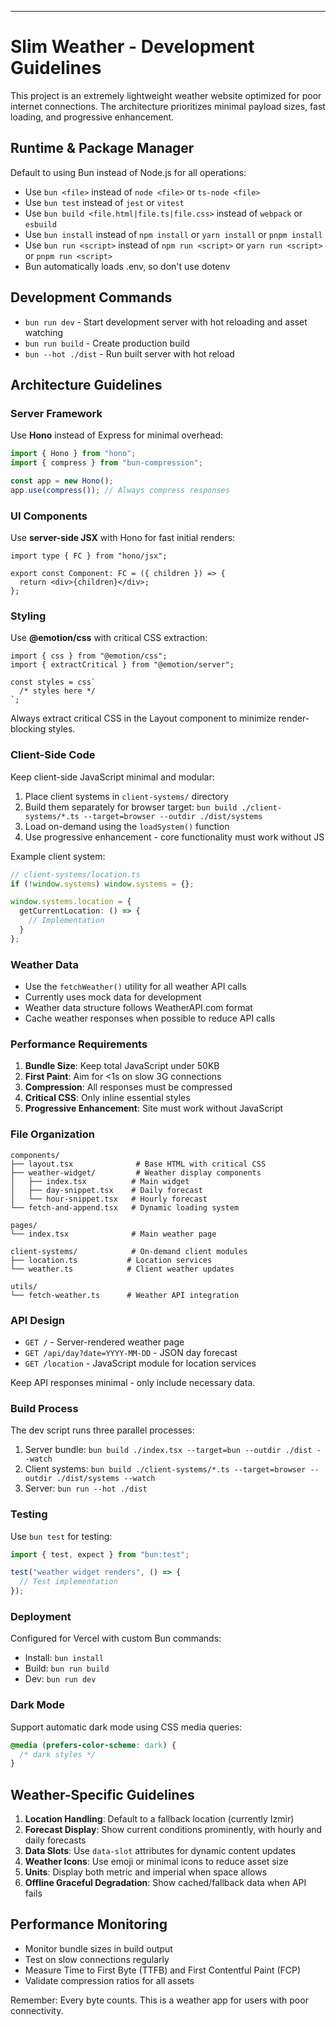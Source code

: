 ---

# Slim Weather - Development Guidelines

This project is an extremely lightweight weather website optimized for poor internet connections. The architecture prioritizes minimal payload sizes, fast loading, and progressive enhancement.

## Runtime & Package Manager

Default to using Bun instead of Node.js for all operations:

- Use `bun <file>` instead of `node <file>` or `ts-node <file>`
- Use `bun test` instead of `jest` or `vitest`
- Use `bun build <file.html|file.ts|file.css>` instead of `webpack` or `esbuild`
- Use `bun install` instead of `npm install` or `yarn install` or `pnpm install`
- Use `bun run <script>` instead of `npm run <script>` or `yarn run <script>` or `pnpm run <script>`
- Bun automatically loads .env, so don't use dotenv

## Development Commands

- `bun run dev` - Start development server with hot reloading and asset watching
- `bun run build` - Create production build
- `bun --hot ./dist` - Run built server with hot reload

## Architecture Guidelines

### Server Framework

Use **Hono** instead of Express for minimal overhead:

```ts
import { Hono } from "hono";
import { compress } from "bun-compression";

const app = new Hono();
app.use(compress()); // Always compress responses
```

### UI Components

Use **server-side JSX** with Hono for fast initial renders:

```tsx
import type { FC } from "hono/jsx";

export const Component: FC = ({ children }) => {
  return <div>{children}</div>;
};
```

### Styling

Use **@emotion/css** with critical CSS extraction:

```tsx
import { css } from "@emotion/css";
import { extractCritical } from "@emotion/server";

const styles = css`
  /* styles here */
`;
```

Always extract critical CSS in the Layout component to minimize render-blocking styles.

### Client-Side Code

Keep client-side JavaScript minimal and modular:

1. Place client systems in `client-systems/` directory
2. Build them separately for browser target: `bun build ./client-systems/*.ts --target=browser --outdir ./dist/systems`
3. Load on-demand using the `loadSystem()` function
4. Use progressive enhancement - core functionality must work without JS

Example client system:

```ts
// client-systems/location.ts
if (!window.systems) window.systems = {};

window.systems.location = {
  getCurrentLocation: () => {
    // Implementation
  }
};
```

### Weather Data

- Use the `fetchWeather()` utility for all weather API calls
- Currently uses mock data for development
- Weather data structure follows WeatherAPI.com format
- Cache weather responses when possible to reduce API calls

### Performance Requirements

1. **Bundle Size**: Keep total JavaScript under 50KB
2. **First Paint**: Aim for <1s on slow 3G connections
3. **Compression**: All responses must be compressed
4. **Critical CSS**: Only inline essential styles
5. **Progressive Enhancement**: Site must work without JavaScript

### File Organization

```
components/
├── layout.tsx              # Base HTML with critical CSS
├── weather-widget/         # Weather display components
│   ├── index.tsx          # Main widget
│   ├── day-snippet.tsx    # Daily forecast
│   └── hour-snippet.tsx   # Hourly forecast
└── fetch-and-append.tsx   # Dynamic loading system

pages/
└── index.tsx              # Main weather page

client-systems/            # On-demand client modules
├── location.ts           # Location services
└── weather.ts            # Client weather updates

utils/
└── fetch-weather.ts      # Weather API integration
```

### API Design

- `GET /` - Server-rendered weather page
- `GET /api/day?date=YYYY-MM-DD` - JSON day forecast
- `GET /location` - JavaScript module for location services

Keep API responses minimal - only include necessary data.

### Build Process

The dev script runs three parallel processes:

1. Server bundle: `bun build ./index.tsx --target=bun --outdir ./dist --watch`
2. Client systems: `bun build ./client-systems/*.ts --target=browser --outdir ./dist/systems --watch`
3. Server: `bun run --hot ./dist`

### Testing

Use `bun test` for testing:

```ts
import { test, expect } from "bun:test";

test("weather widget renders", () => {
  // Test implementation
});
```

### Deployment

Configured for Vercel with custom Bun commands:
- Install: `bun install`
- Build: `bun run build` 
- Dev: `bun run dev`

### Dark Mode

Support automatic dark mode using CSS media queries:

```css
@media (prefers-color-scheme: dark) {
  /* dark styles */
}
```

## Weather-Specific Guidelines

1. **Location Handling**: Default to a fallback location (currently Izmir)
2. **Forecast Display**: Show current conditions prominently, with hourly and daily forecasts
3. **Data Slots**: Use `data-slot` attributes for dynamic content updates
4. **Weather Icons**: Use emoji or minimal icons to reduce asset size
5. **Units**: Display both metric and imperial when space allows
6. **Offline Graceful Degradation**: Show cached/fallback data when API fails

## Performance Monitoring

- Monitor bundle sizes in build output
- Test on slow connections regularly
- Measure Time to First Byte (TTFB) and First Contentful Paint (FCP)
- Validate compression ratios for all assets

Remember: Every byte counts. This is a weather app for users with poor connectivity.